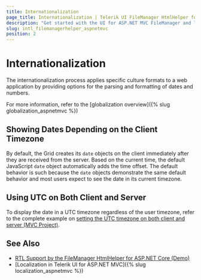 ```yaml
---
title: Internationalization
page_title: Internationalization | Telerik UI FileManager HtmlHelper for ASP.NET MVC
description: "Get started with the UI for ASP.NET MVC FileManager and learn about the options it supports for parsing and formatting of dates and numbers."
slug: intl_filemanagerhelper_aspnetmvc
position: 2
---
```


# Internationalization

The internationalization process applies specific culture formats to a web application by providing options for the parsing and formatting of dates and numbers.

For more information, refer to the [globalization overview]({% slug globalization_aspnetmvc %})

## Showing Dates Depending on the Client Timezone

By default, the Grid creates its `date` objects on the client immediately after they are received from the server. Based on the current time, the default JavaScript `date` object automatically adds the time offset. The default behavior is such because the `date` objects demonstrate the same default behavior and most users expect to see the date in its current timezone.

## Using UTC on Both Client and Server

To display the date in a UTC timezone regardless of the user timezone, refer to the complete example on [setting the UTC timezone on both client and server (MVC Project)](https://github.com/telerik/ui-for-aspnet-mvc-examples/tree/master/grid/utc-on-server-and-client).


## See Also

* [RTL Support by the FileManager HtmlHelper for ASP.NET Core (Demo)](https://demos.telerik.com/aspnet-core/filemanager/right-to-left-support)
* [Localization in Telerik UI for ASP.NET MVC]({% slug localization_aspnetmvc %})
